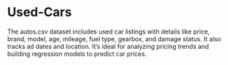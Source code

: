 # Used-Cars
The autos.csv dataset includes used car listings with details like price, brand, model, age, mileage, fuel type, gearbox, and damage status. It also tracks ad dates and location. It’s ideal for analyzing pricing trends and building regression models to predict car prices.
